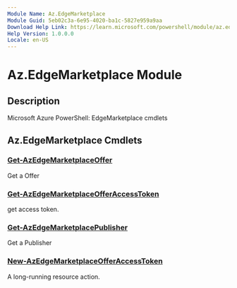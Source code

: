 ```yaml
---
Module Name: Az.EdgeMarketplace
Module Guid: 5eb02c3a-6e95-4020-ba1c-5827e959a9aa
Download Help Link: https://learn.microsoft.com/powershell/module/az.edgemarketplace
Help Version: 1.0.0.0
Locale: en-US
---
```


# Az.EdgeMarketplace Module
## Description
Microsoft Azure PowerShell: EdgeMarketplace cmdlets

## Az.EdgeMarketplace Cmdlets
### [Get-AzEdgeMarketplaceOffer](Get-AzEdgeMarketplaceOffer.md)
Get a Offer

### [Get-AzEdgeMarketplaceOfferAccessToken](Get-AzEdgeMarketplaceOfferAccessToken.md)
get access token.

### [Get-AzEdgeMarketplacePublisher](Get-AzEdgeMarketplacePublisher.md)
Get a Publisher

### [New-AzEdgeMarketplaceOfferAccessToken](New-AzEdgeMarketplaceOfferAccessToken.md)
A long-running resource action.

